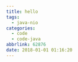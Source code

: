 ```yaml
---
title: hello
tags:
  - java-nio
categories:
  - code
  - code-java
abbrlink: 62876
date: 2018-01-01 01:16:20
---
```


<!--more-->